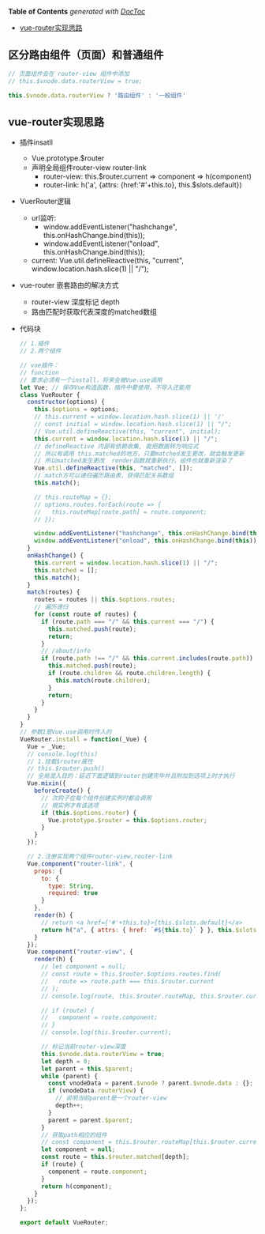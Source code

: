 <!-- START doctoc generated TOC please keep comment here to allow auto update -->
<!-- DON'T EDIT THIS SECTION, INSTEAD RE-RUN doctoc TO UPDATE -->
**Table of Contents**  *generated with [DocToc](https://github.com/thlorenz/doctoc)*

- [vue-router实现思路](#vue-router%E5%AE%9E%E7%8E%B0%E6%80%9D%E8%B7%AF)

<!-- END doctoc generated TOC please keep comment here to allow auto update -->
## 区分路由组件（页面）和普通组件
```js
// 页面组件会在 router-view 组件中添加   
// this.$vnode.data.routerView = true;

this.$vnode.data.routerView ? '路由组件' : '一般组件'
```
## vue-router实现思路
- 插件insatll
    - Vue.prototype.$router
    - 声明全局组件router-view router-link
        - router-view: this.$router.current => component => h(component)
        - router-link: h('a', {attrs: {href:'#'+this.to}, this.$slots.default})
- VuerRouter逻辑
    - url监听: 
        - window.addEventListener("hashchange", this.onHashChange.bind(this));
        - window.addEventListener("onload", this.onHashChange.bind(this));
    - current: Vue.util.defineReactive(this, "current", window.location.hash.slice(1) || "/");    

- vue-router 嵌套路由的解决方式
    - router-view 深度标记 depth
    - 路由匹配时获取代表深度的matched数组
    
- 代码块    
    ```javascript
    // 1.插件
    // 2.两个组件
    
    // vue插件：
    // function
    // 要求必须有一个install，将来会被Vue.use调用
    let Vue; // 保存Vue构造函数，插件中要使用，不导入还能用
    class VueRouter {
      constructor(options) {
        this.$options = options;
        // this.current = window.location.hash.slice(1) || '/'
        // const initial = window.location.hash.slice(1) || "/";
        // Vue.util.defineReactive(this, "current", initial);
        this.current = window.location.hash.slice(1) || "/";
        // defineReactive 内部有依赖收集, 能把数据转为响应式
        // 所以有调用 this.matched的地方，只要matched发生更改，就会触发更新
        // 所以matched发生更改  render函数就重新执行，组件也就重新渲染了
        Vue.util.defineReactive(this, "matched", []);
        // match方可以递归遍历路由表，获得匹配关系数组
        this.match();
    
        // this.routeMap = {};
        // options.routes.forEach(route => {
        //   this.routeMap[route.path] = route.component;
        // });
    
        window.addEventListener("hashchange", this.onHashChange.bind(this));
        window.addEventListener("onload", this.onHashChange.bind(this));
      }
      onHashChange() {
        this.current = window.location.hash.slice(1) || "/";
        this.matched = [];
        this.match();
      }
      match(routes) {
        routes = routes || this.$options.routes;
        // 遍历递归
        for (const route of routes) {
          if (route.path === "/" && this.current === "/") {
            this.matched.push(route);
            return;
          }
          // /about/info
          if (route.path !== "/" && this.current.includes(route.path)) {
            this.matched.push(route);
            if (route.children && route.children.length) {
              this.match(route.children);
            }
            return;
          }
        }
      }
    }
    // 参数1是Vue.use调用时传入的
    VueRouter.install = function(_Vue) {
      Vue = _Vue;
      // console.log(this)
      // 1.挂载$router属性
      // this.$router.push()
      // 全局混入目的：延迟下面逻辑到router创建完毕并且附加到选项上时才执行
      Vue.mixin({
        beforeCreate() {
          // 次钩子在每个组件创建实例时都会调用
          // 根实例才有该选项
          if (this.$options.router) {
            Vue.prototype.$router = this.$options.router;
          }
        }
      });
    
      // 2.注册实现两个组件router-view,router-link
      Vue.component("router-link", {
        props: {
          to: {
            type: String,
            required: true
          }
        },
        render(h) {
          // return <a href={'#'+this.to}>{this.$slots.default}</a>
          return h("a", { attrs: { href: `#${this.to}` } }, this.$slots.default);
        }
      });
      Vue.component("router-view", {
        render(h) {
          // let component = null;
          // const route = this.$router.$options.routes.find(
          //   route => route.path === this.$router.current
          // );
          // console.log(route, this.$router.routeMap, this.$router.current);
    
          // if (route) {
          //   component = route.component;
          // }
          // console.log(this.$router.current);
    
          // 标记当前router-view深度
          this.$vnode.data.routerView = true;
          let depth = 0;
          let parent = this.$parent;
          while (parent) {
            const vnodeData = parent.$vnode ? parent.$vnode.data : {};
            if (vnodeData.routerView) {
              // 说明当前parent是一个router-view
              depth++;
            }
            parent = parent.$parent;
          }
          // 获取path相应的组件
          // const component = this.$router.routeMap[this.$router.current];
          let component = null;
          const route = this.$router.matched[depth];
          if (route) {
            component = route.component;
          }
          return h(component);
        }
      });
    };
    
    export default VueRouter;
    
    ```

